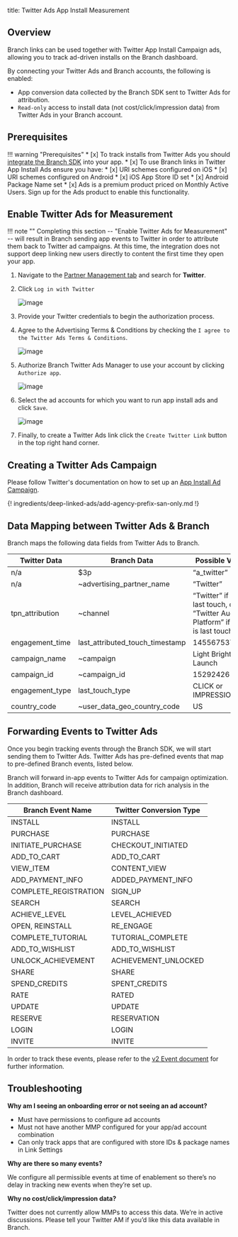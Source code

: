 title: Twitter Ads App Install Measurement

## Overview

Branch links can be used together with Twitter App Install Campaign ads, allowing you to track ad-driven installs on the Branch dashboard.

By connecting your Twitter Ads and Branch accounts, the following is enabled:

- App conversion data collected by the Branch SDK sent to Twitter Ads for attribution.
- `Read-only` access to install data (not cost/click/impression data) from Twitter Ads in your Branch account.

## Prerequisites

!!! warning "Prerequisites"
	* [x] To track installs from Twitter Ads you should [integrate the Branch SDK](/apps/ios/#integrate-branch) into your app.
	* [x] To use Branch links in Twitter App Install Ads ensure you have:
		* [x] URI schemes configured on iOS
		* [x] URI schemes configured on Android
		* [x] iOS App Store ID set
		* [x] Android Package Name set
	* [x] Ads is a premium product priced on Monthly Active Users. Sign up for the Ads product to enable this functionality.

## Enable Twitter Ads for Measurement

!!! note ""
	Completing this section -- "Enable Twitter Ads for Measurement" -- will result in Branch sending app events to Twitter in order to attribute them back to Twitter ad campaigns. At this time, the integration does not support deep linking new users directly to content the first time they open your app.

1. Navigate to the [Partner Management tab](https://dashboard.branch.io/ads/partner-management) and search for **Twitter**.

1. Click `Log in with Twitter`

    ![image](/_assets/img/pages/deep-linked-ads/twitter-ads/twitter-ads-enable.png)

1. Provide your Twitter credentials to begin the authorization process.

1. Agree to the Advertising Terms & Conditions by checking the `I agree to the Twitter Ads Terms & Conditions`.

    ![image](/_assets/img/pages/deep-linked-ads/twitter-ads/twitter-ads-tocs.png)

1. Authorize Branch Twitter Ads Manager to use your account by clicking `Authorize app`.

    ![image](/_assets/img/pages/deep-linked-ads/twitter-ads/twitter-ads-authorize.png)

1. Select the ad accounts for which you want to run app install ads and click `Save`.

    ![image](/_assets/img/pages/deep-linked-ads/twitter-ads/twitter-ads-accounts.png)

1. Finally, to create a Twitter Ads link click the `Create Twitter Link` button in the top right hand corner.


## Creating a Twitter Ads Campaign

Please follow Twitter's documentation on how to set up an [App Install Ad Campaign](https://business.twitter.com/en/help/campaign-setup/create-an-app-installs-or-app-engagement-campaign.html).

{! ingredients/deep-linked-ads/add-agency-prefix-san-only.md !}

## Data Mapping between Twitter Ads & Branch

Branch maps the following data fields from Twitter Ads to Branch.

Twitter Data | Branch Data | Possible Values
--- | --- | ---
n/a | $3p | “a_twitter”
n/a | ~advertising_partner_name | “Twitter”
tpn_attribution | ~channel | “Twitter” if null or last touch, or “Twitter Audience Platform” if TAP is last touch
engagement_time | last_attributed_touch_timestamp | 1455675372963
campaign_name | ~campaign | Light Bright Launch
campaign_id | ~campaign_id | 15292426
engagement_type | last_touch_type | CLICK or IMPRESSION
country_code | ~user_data_geo_country_code | US

## Forwarding Events to Twitter Ads

Once you begin tracking events through the Branch SDK, we will start sending them to Twitter Ads. Twitter Ads has pre-defined events that map to pre-defined Branch events, listed below.

Branch will forward in-app events to Twitter Ads for campaign optimization. In addition, Branch will receive attribution data for rich analysis in the Branch dashboard.

Branch Event Name | Twitter Conversion Type
--- | ---
INSTALL | INSTALL
PURCHASE | PURCHASE
INITIATE_PURCHASE | CHECKOUT_INITIATED
ADD_TO_CART | ADD_TO_CART
VIEW_ITEM | CONTENT_VIEW
ADD_PAYMENT_INFO | ADDED_PAYMENT_INFO
COMPLETE_REGISTRATION | SIGN_UP
SEARCH | SEARCH
ACHIEVE_LEVEL | LEVEL_ACHIEVED
OPEN, REINSTALL | RE_ENGAGE
COMPLETE_TUTORIAL | TUTORIAL_COMPLETE
ADD_TO_WISHLIST | ADD_TO_WISHLIST
UNLOCK_ACHIEVEMENT | ACHIEVEMENT_UNLOCKED
SHARE | SHARE
SPEND_CREDITS | SPENT_CREDITS
RATE | RATED
UPDATE | UPDATE
RESERVE | RESERVATION
LOGIN | LOGIN
INVITE | INVITE

In order to track these events, please refer to the [v2 Event document](/apps/v2event/#v2-event) for further information.

## Troubleshooting

**Why am I seeing an onboarding error or not seeing an ad account?**

- Must have permissions to configure ad accounts
- Must not have another MMP configured for your app/ad account combination
- Can only track apps that are configured with store IDs & package names in Link Settings

**Why are there so many events?**

We configure all permissible events at time of enablement so there’s no delay in tracking new events when they’re set up.

**Why no cost/click/impression data?**

Twitter does not currently allow MMPs to access this data. We’re in active discussions. Please tell your Twitter AM if you’d like this data available in Branch.
